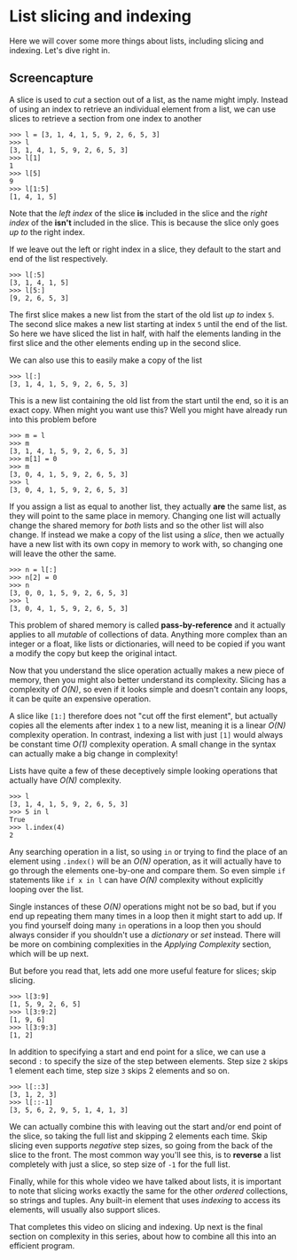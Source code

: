 
# List slicing and indexing

Here we will cover some more things about
lists, including slicing and indexing. Let's dive right in.

## Screencapture

A slice is used to *cut* a section out of a list, as the name might imply.
Instead of using an index to retrieve an individual element from a list, we can
use slices to retrieve a section from one index to another

	>>> l = [3, 1, 4, 1, 5, 9, 2, 6, 5, 3]
	>>> l 
	[3, 1, 4, 1, 5, 9, 2, 6, 5, 3]
	>>> l[1]
	1
	>>> l[5]
	9
	>>> l[1:5]
	[1, 4, 1, 5]

Note that the *left index* of the slice **is** included in the slice and the
*right index* of the **isn't** included in the slice. This is because the slice
only goes *up to* the right index.

If we leave out the left or right index in a slice, they default to the start
and end of the list respectively.

	>>> l[:5]
	[3, 1, 4, 1, 5]
	>>> l[5:]
	[9, 2, 6, 5, 3]

The first slice makes a new list from the start of the old list *up to* index
`5`. The second slice makes a new list starting at index `5` until the end
of the list. So here we have sliced the list in half, with half the elements
landing in the first slice and the other elements ending up in the second
slice.

We can also use this to easily make a copy of the list

	>>> l[:]
	[3, 1, 4, 1, 5, 9, 2, 6, 5, 3]

This is a new list containing the old list from the start until the end, so it
is an exact copy. When might you want use this? Well you might have already run
into this problem before

	>>> m = l
	>>> m
	[3, 1, 4, 1, 5, 9, 2, 6, 5, 3]
	>>> m[1] = 0
	>>> m
	[3, 0, 4, 1, 5, 9, 2, 6, 5, 3]
	>>> l
	[3, 0, 4, 1, 5, 9, 2, 6, 5, 3]

If you assign a list as equal to another list, they actually **are** the same list, as they will point to the same place in memory. Changing one list will actually change the shared memory for *both* lists and so the other list will also change. If instead we make a copy of the list using a *slice*, then we actually have a new list with its own copy in memory to work with, so changing one will leave the other the same.

	>>> n = l[:]
	>>> n[2] = 0
	>>> n
	[3, 0, 0, 1, 5, 9, 2, 6, 5, 3]
	>>> l
	[3, 0, 4, 1, 5, 9, 2, 6, 5, 3]

This problem of shared memory is called **pass-by-reference** and it actually
applies to all *mutable* of collections of data. Anything more complex than an
integer or a float, like lists or dictionaries, will need to be copied if you
want a modify the copy but keep the original intact.

Now that you understand the slice operation actually makes a new piece of
memory, then you might also better understand its complexity. Slicing has a
complexity of *O(N)*, so even if it looks simple and doesn't contain
any loops, it can be quite an expensive operation.

A slice like `[1:]` therefore does not "cut off the first element", but actually
copies all the elements after index `1` to a new list, meaning it is a linear
*O(N)* complexity operation. In contrast, indexing a list with just
`[1]` would always be constant time *O(1)* complexity operation. A
small change in the syntax can actually make a big change in complexity!

Lists have quite a few of these deceptively simple looking operations that
actually have *O(N)* complexity.

	>>> l
	[3, 1, 4, 1, 5, 9, 2, 6, 5, 3]
	>>> 5 in l
	True
	>>> l.index(4)
	2

Any searching operation in a list, so using `in` or trying to find the place of an element
using `.index()` will be an *O(N)* operation, as it will
actually have to go through the elements one-by-one and compare them. So even
simple `if` statements like `if x in l` can have *O(N)* complexity
without explicitly looping over the list.

Single instances of these *O(N)* operations might not be so bad, but
if you end up repeating them many times in a loop then it might start to add
up. If you find yourself doing many `in` operations in a loop then you should
always consider if you shouldn't use a *dictionary* or *set* instead. There will
be more on combining complexities in the *Applying Complexity* section, which
will be up next.

But before you read that, lets add one more useful feature for slices; skip
slicing.

	>>> l[3:9]
	[1, 5, 9, 2, 6, 5]
	>>> l[3:9:2]
	[1, 9, 6]
	>>> l[3:9:3]
	[1, 2]

In addition to specifying a start and end point for a slice, we can use a
second `:` to specify the size of the step between elements. Step size `2`
skips 1 element each time, step size `3` skips 2 elements and so on.

	>>> l[::3]
	[3, 1, 2, 3]
	>>> l[::-1]
	[3, 5, 6, 2, 9, 5, 1, 4, 1, 3]

We can actually combine this with leaving out the start and/or end point of the
slice, so taking the full list and skipping 2 elements each time. Skip slicing
even supports *negative* step sizes, so going from the back of the slice to the
front. The most common way you'll see this, is to **reverse** a list completely
with just a slice, so step size of `-1` for the full list.

Finally, while for this whole video we have talked about lists, it is important
to note that slicing works exactly the same for the other *ordered*
collections, so strings and tuples. Any built-in element that uses *indexing*
to access its elements, will usually also support slices.

That completes this video on slicing and indexing. Up next is the final section
on complexity in this series, about how to combine all this into an efficient
program.
